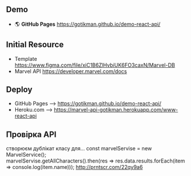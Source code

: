 ## Demo
+ :earth_americas: **GitHub Pages**    https://gotikman.github.io/demo-react-api/
## Initial Resource
+ Template https://www.figma.com/file/xiC1B6ZlHvbiUK6FO3caxN/Marvel-DB
+ Marvel API https://developer.marvel.com/docs

## Deploy 
+ GitHub Pages --> https://gotikman.github.io/demo-react-api/
+ Heroku.com --> https://marvel-api-gotikman.herokuapp.com/www-react-api


## Провірка API
створюєм дублікат класу для...
const marvelServise = new MarvelService();  
marvelServise.getAllCharacters().then(res => res.data.results.forEach(item => console.log(item.name))); 
http://prntscr.com/22qy9a6